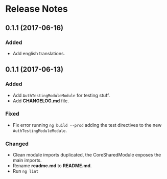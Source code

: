 # Release Notes

## 0.1.1 (2017-06-16)

### Added

- Add english translations.

## 0.1.1 (2017-06-13)

### Added

- Add `AuthTestingModuleModule` for testing stuff.
- Add **CHANGELOG.md** file.

### Fixed

- Fix error running `ng build --prod` adding the test directives to the new `AuthTestingModuleModule`.

### Changed

- Clean module imports duplicated, the CoreSharedModule exposes the main imports.
- Rename **readme.md** to **README.md**.
- Run `ng lint`